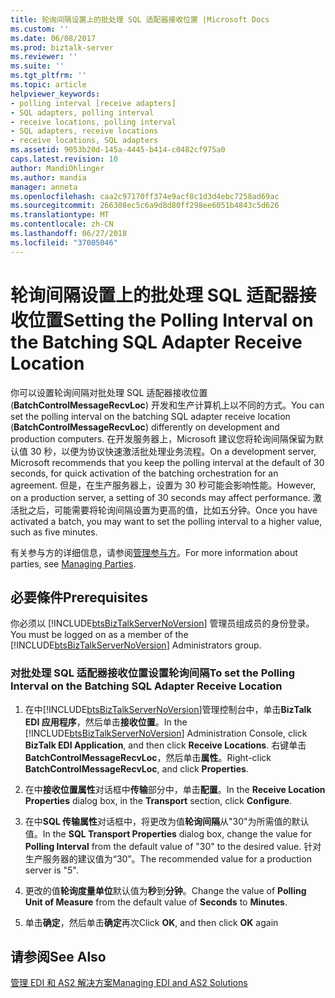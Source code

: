 ```yaml
---
title: 轮询间隔设置上的批处理 SQL 适配器接收位置 |Microsoft Docs
ms.custom: ''
ms.date: 06/08/2017
ms.prod: biztalk-server
ms.reviewer: ''
ms.suite: ''
ms.tgt_pltfrm: ''
ms.topic: article
helpviewer_keywords:
- polling interval [receive adapters]
- SQL adapters, polling interval
- receive locations, polling interval
- SQL adapters, receive locations
- receive locations, SQL adapters
ms.assetid: 9053b20d-145a-4445-b414-c0482cf975a0
caps.latest.revision: 10
author: MandiOhlinger
ms.author: mandia
manager: anneta
ms.openlocfilehash: caa2c97170ff374e9acf8c1d3d4ebc7258ad69ac
ms.sourcegitcommit: 266308ec5c6a9d8d80ff298ee6051b4843c5d626
ms.translationtype: MT
ms.contentlocale: zh-CN
ms.lasthandoff: 06/27/2018
ms.locfileid: "37005046"
---
```

# <a name="setting-the-polling-interval-on-the-batching-sql-adapter-receive-location"></a><span data-ttu-id="33c84-102">轮询间隔设置上的批处理 SQL 适配器接收位置</span><span class="sxs-lookup"><span data-stu-id="33c84-102">Setting the Polling Interval on the Batching SQL Adapter Receive Location</span></span>
<span data-ttu-id="33c84-103">你可以设置轮询间隔对批处理 SQL 适配器接收位置 (**BatchControlMessageRecvLoc**) 开发和生产计算机上以不同的方式。</span><span class="sxs-lookup"><span data-stu-id="33c84-103">You can set the polling interval on the batching SQL adapter receive location (**BatchControlMessageRecvLoc**) differently on development and production computers.</span></span> <span data-ttu-id="33c84-104">在开发服务器上，Microsoft 建议您将轮询间隔保留为默认值 30 秒，以便为协议快速激活批处理业务流程。</span><span class="sxs-lookup"><span data-stu-id="33c84-104">On a development server, Microsoft recommends that you keep the polling interval at the default of 30 seconds, for quick activation of the batching orchestration for an agreement.</span></span> <span data-ttu-id="33c84-105">但是，在生产服务器上，设置为 30 秒可能会影响性能。</span><span class="sxs-lookup"><span data-stu-id="33c84-105">However, on a production server, a setting of 30 seconds may affect performance.</span></span> <span data-ttu-id="33c84-106">激活批之后，可能需要将轮询间隔设置为更高的值，比如五分钟。</span><span class="sxs-lookup"><span data-stu-id="33c84-106">Once you have activated a batch, you may want to set the polling interval to a higher value, such as five minutes.</span></span>  
  
 <span data-ttu-id="33c84-107">有关参与方的详细信息，请参阅[管理参与方](../core/managing-parties.md)。</span><span class="sxs-lookup"><span data-stu-id="33c84-107">For more information about parties, see [Managing Parties](../core/managing-parties.md).</span></span>  
  
## <a name="prerequisites"></a><span data-ttu-id="33c84-108">必要條件</span><span class="sxs-lookup"><span data-stu-id="33c84-108">Prerequisites</span></span>  
 <span data-ttu-id="33c84-109">你必须以 [!INCLUDE[btsBizTalkServerNoVersion](../includes/btsbiztalkservernoversion-md.md)] 管理员组成员的身份登录。</span><span class="sxs-lookup"><span data-stu-id="33c84-109">You must be logged on as a member of the [!INCLUDE[btsBizTalkServerNoVersion](../includes/btsbiztalkservernoversion-md.md)] Administrators group.</span></span>  
  
### <a name="to-set-the-polling-interval-on-the-batching-sql-adapter-receive-location"></a><span data-ttu-id="33c84-110">对批处理 SQL 适配器接收位置设置轮询间隔</span><span class="sxs-lookup"><span data-stu-id="33c84-110">To set the Polling Interval on the Batching SQL Adapter Receive Location</span></span>  
  
1. <span data-ttu-id="33c84-111">在中[!INCLUDE[btsBizTalkServerNoVersion](../includes/btsbiztalkservernoversion-md.md)]管理控制台中，单击**BizTalk EDI 应用程序**，然后单击**接收位置**。</span><span class="sxs-lookup"><span data-stu-id="33c84-111">In the [!INCLUDE[btsBizTalkServerNoVersion](../includes/btsbiztalkservernoversion-md.md)] Administration Console, click **BizTalk EDI Application**, and then click **Receive Locations**.</span></span> <span data-ttu-id="33c84-112">右键单击**BatchControlMessageRecvLoc**，然后单击**属性**。</span><span class="sxs-lookup"><span data-stu-id="33c84-112">Right-click **BatchControlMessageRecvLoc**, and click **Properties**.</span></span>  
  
2. <span data-ttu-id="33c84-113">在中**接收位置属性**对话框中**传输**部分中，单击**配置**。</span><span class="sxs-lookup"><span data-stu-id="33c84-113">In the **Receive Location Properties** dialog box, in the **Transport** section, click **Configure**.</span></span>  
  
3. <span data-ttu-id="33c84-114">在中**SQL 传输属性**对话框中，将更改为值**轮询间隔**从"30"为所需值的默认值。</span><span class="sxs-lookup"><span data-stu-id="33c84-114">In the **SQL Transport Properties** dialog box, change the value for **Polling Interval** from the default value of "30" to the desired value.</span></span> <span data-ttu-id="33c84-115">针对生产服务器的建议值为“30”。</span><span class="sxs-lookup"><span data-stu-id="33c84-115">The recommended value for a production server is "5".</span></span>  
  
4. <span data-ttu-id="33c84-116">更改的值**轮询度量单位**默认值为**秒**到**分钟**。</span><span class="sxs-lookup"><span data-stu-id="33c84-116">Change the value of **Polling Unit of Measure** from the default value of **Seconds** to **Minutes**.</span></span>  
  
5. <span data-ttu-id="33c84-117">单击**确定**，然后单击**确定**再次</span><span class="sxs-lookup"><span data-stu-id="33c84-117">Click **OK**, and then click **OK** again</span></span>  
  
## <a name="see-also"></a><span data-ttu-id="33c84-118">请参阅</span><span class="sxs-lookup"><span data-stu-id="33c84-118">See Also</span></span>  
 [<span data-ttu-id="33c84-119">管理 EDI 和 AS2 解决方案</span><span class="sxs-lookup"><span data-stu-id="33c84-119">Managing EDI and AS2 Solutions</span></span>](../core/managing-edi-and-as2-solutions.md)